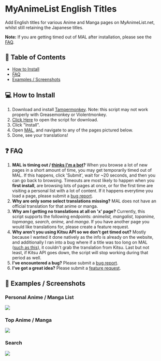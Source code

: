 # MyAnimeList English Titles
Add English titles for various Anime and Manga pages on MyAnimeList.net, whilst still retaining the Japanese titles.

<b>Note:</b> If you are getting timed out of MAL after installation, please see the [FAQ](#faq).

## 📝 Table of Contents
  * [How to Install](#install)
  * [FAQ](#faq)
  * [Examples / Screenshots](#screenshots)

## 💻 How to Install <a name = "install"></a>
1. Download and install [Tampermonkey](https://www.tampermonkey.net/). Note: this script may not work properly with Greasemonkey or Violentmonkey.
2. [Click Here](https://github.com/Animorphs/MAL-English-Titles/raw/master/MAL_English_Titles.user.js) to open the script for download.
3. Click "Install".
4. Open [MAL](https://myanimelist.net/), and navigate to any of the pages pictured below.
5. Done, see your translations!

## ❓ FAQ <a name = "faq"></a>
1. <b>MAL is timing out / [thinks I'm a bot](https://i.imgur.com/wShsC6I.png)?</b> When you browse a lot of new pages in a short amount of time, you may get temporarily timed out of MAL. If this happens, click 'Submit', wait for ~20 seconds, and then you can go back to browsing. Timeouts are most likely to happen when you <b>first install</b>, are browsing lots of pages at once, or for the first time are visiting a personal list with a lot of content. If it happens everytime you load a page, please submit a [bug report](https://github.com/Animorphs/MAL-English-Titles/issues/new/choose).
2. <b>Why are only some select translations missing?</b> MAL does not have an official translation for that anime or manga.
3. <b>Why am I getting no translations at all on 'x' page?</b> Currently, this script supports the following endpoints: <i>animelist, mangalist, topanime, topmanga, search, anime, </i> and <i>manga</i>. If you have another page you would like translations for, please create a feature request.
4. <b>Why aren't you using Kitsu API so we don't get timed out?</b> Mostly because I wanted it done natively as the info is already on the website, and additionally I ran into a bug where if a title was too long on MAL ([such as this](https://myanimelist.net/anime/40496/Maou_Gakuin_no_Futekigousha__Shijou_Saikyou_no_Maou_no_Shiso_Tensei_shite_Shison-tachi_no_Gakkou_e_)), it couldn't grab the translation from Kitsu. Last but not least, if Kitsu API goes down, the script will stop working during that period as well.
5. <b>I've encountered a bug?</b> Please submit a [bug report](https://github.com/Animorphs/MAL-English-Titles/issues/new/choose).
6. <b>I've got a great idea?</b> Please submit a [feature request](https://github.com/Animorphs/MAL-English-Titles/issues/new/choose).

## 📸 Examples / Screenshots <a name = "screenshots"></a>
### Personal Anime / Manga List
<img src='https://i.imgur.com/NsFRIOd.png'>

### Top Anime / Manga
<img src='https://i.imgur.com/3nlIbZn.png'>

### Search
<img src='https://i.imgur.com/V5Kt6Lr.png'>
